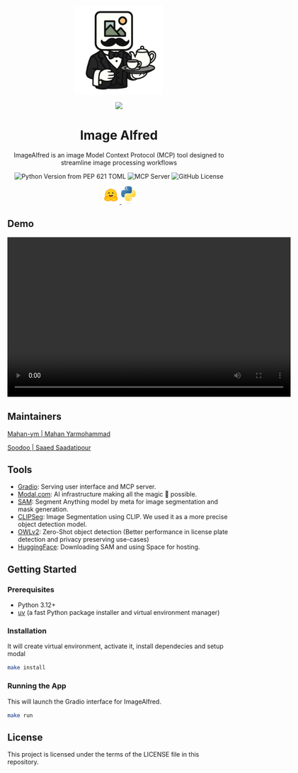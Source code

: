 
<div align="center">
<a href="https://github.com/mahan-ym/ImageAlfred">
<img src="./src/assets/icons/ImageAlfredIcon.png" alt="ImageAlfred" width=200 height=200>

<span><img src="https://img.shields.io/badge/GitHub-100000?style=for-the-badge&logo=github&logoColor=white"></span>

</a>
<h1>Image Alfred</h1>

ImageAlfred is an image Model Context Protocol (MCP) tool designed to streamline image processing workflows

<img alt="Python Version from PEP 621 TOML" src="https://img.shields.io/python/required-version-toml?tomlFilePath=https%3A%2F%2Fraw.githubusercontent.com%2Fmahan-ym%2FImageAlfred%2Fmain%2Fpyproject.toml">
<img src="https://badge.mcpx.dev?type=server" title="MCP Server"/>
<img alt="GitHub License" src="https://img.shields.io/github/license/mahan-ym/ImageAlfred">

<a href=https://huggingface.co> <img src="src/assets/icons/hf-logo.svg" alt="huggingface" height=40> </a>
<a href="https://www.python.org"><img src="src/assets/icons/python-logo-only.svg" alt="python" height=40></a>
</div>

## Demo

<video width="640" height="360" controls>
  <source src="src/assets/vid/demo.mov" type="video/mp4">
  Your browser does not support the video tag.
</video>

## Maintainers

[Mahan-ym | Mahan Yarmohammad](https://www.mahan-ym.com/)

[Soodoo | Saaed Saadatipour](https://soodoo.me/)

## Tools

- [Gradio](https://www.gradio.app/): Serving user interface and MCP server.
- [Modal.com](https://modal.com/): AI infrastructure making all the magic 🔮 possible.
- [SAM](https://segment-anything.com/): Segment Anything model by meta for image segmentation and mask generation.
- [CLIPSeg](https://github.com/timojl/clipseg): Image Segmentation using CLIP. We used it as a more precise object detection model.
- [OWLv2](https://huggingface.co/google/owlv2-large-patch14-ensemble): Zero-Shot object detection (Better performance in license plate detection and privacy preserving use-cases)
- [HuggingFace](https://huggingface.co/): Downloading SAM and using Space for hosting.

## Getting Started

### Prerequisites

- Python 3.12+
- [uv](https://github.com/astral-sh/uv) (a fast Python package installer and virtual environment manager)

### Installation

It will create virtual environment, activate it, install dependecies and setup modal

```bash
make install
```

### Running the App

This will launch the Gradio interface for ImageAlfred.

```bash
make run
```

## License

This project is licensed under the terms of the LICENSE file in this repository.
